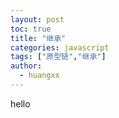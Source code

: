 ```yaml
---
layout: post
toc: true
title: "继承"
categories: javascript
tags: ["原型链","继承"]
author:
  - huangxx
---
```


hello
